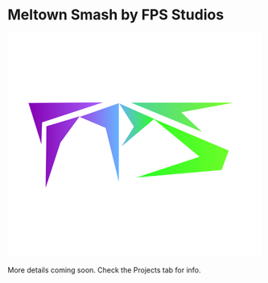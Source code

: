 # Meltown Smash by FPS Studios

![FPS Logo](images/fps-logo.svg)

More details coming soon. Check the Projects tab for info.
